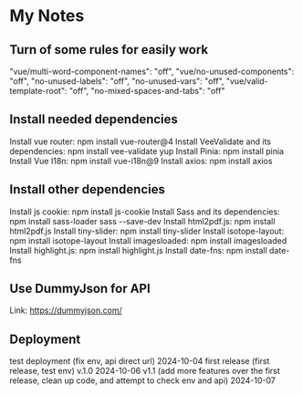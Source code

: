 # My Notes

## Turn of some rules for easily work
"vue/multi-word-component-names": "off",
"vue/no-unused-components": "off",
"no-unused-labels": "off",
"no-unused-vars": "off",
"vue/valid-template-root": "off",
"no-mixed-spaces-and-tabs": "off"

## Install needed dependencies
Install vue router: npm install vue-router@4
Install VeeValidate and its dependencies: npm install vee-validate yup
Install Pinia: npm install pinia
Install Vue I18n: npm install vue-i18n@9
Install axios: npm install axios
## Install other dependencies
Install js cookie: npm install js-cookie
Install Sass and its dependencies: npm install sass-loader sass --save-dev
Install html2pdf.js: npm install html2pdf.js
Install tiny-slider: npm install tiny-slider
Install isotope-layout: npm install isotope-layout
Install imagesloaded: npm install imagesloaded
Install  highlight.js: npm install highlight.js
Install date-fns: npm install date-fns

## Use DummyJson for API
Link: https://dummyjson.com/

## Deployment
test deployment (fix env, api direct url) 2024-10-04
first release (first release, test env) v.1.0 2024-10-06
v1.1 (add more features over the first release, clean up code, and attempt to check env and api) 2024-10-07
